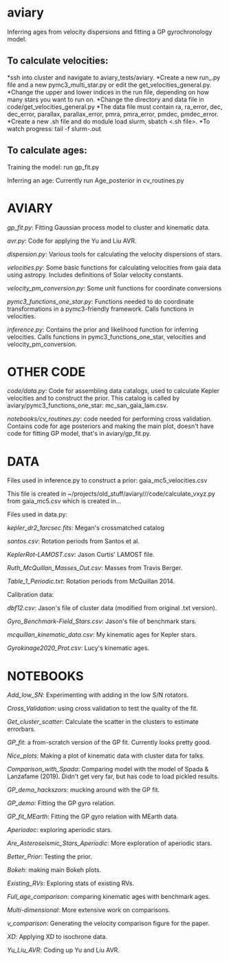 # aviary
Inferring ages from velocity dispersions and fitting a GP gyrochronology model.

To calculate velocities:
----------------------
*ssh into cluster and navigate to aviary_tests/aviary.
*Create a new run_.py file and a new pymc3_multi_star.py or edit the get_velocities_general.py.
*Change the upper and lower indices in the run file, depending on how many stars you want to run on.
*Change the directory and data file in code/get_velocities_general.py
*The data file must contain ra, ra_error, dec, dec_error, parallax, parallax_error, pmra, pmra_error, pmdec, pmdec_error.
*Create a new .sh file and do module load slurm, sbatch <.sh file>. 
*To watch progress: tail -f slurm-.out

To calculate ages:
-----------------
Training the model:
run gp_fit.py

Inferring an age: 
Currently run Age_posterior in cv_routines.py

AVIARY
======

*gp_fit.py*: Fitting Gaussian process model to cluster and kinematic
data.

*avr.py*:
Code for applying the Yu and Liu AVR.

*dispersion.py*:
Various tools for calculating the velocity dispersions of stars.

*velocities.py*:
Some basic functions for calculating velocities from gaia data
using astropy. Includes definitions of Solar velocity constants.

*velocity_pm_conversion.py*:
Some unit functions for coordinate conversions

*pymc3_functions_one_star.py*:
Functions needed to do coordinate transformations
in a pymc3-friendly framework.
Calls functions in velocities.

*inference.py*: Contains the prior and likelihood function for inferring
velocities.
Calls functions in pymc3_functions_one_star, velocities and
velocity_pm_conversion.

OTHER CODE
====

*code/data.py*: Code for assembling data catalogs, used to calculate Kepler
velocities and to construct the prior.
This catalog is called by aviary/pymc3_functions_one_star:
mc_san_gaia_lam.csv.

*notebooks/cv_routines.py*: code needed for performing cross validation.
Contains code for age posteriors and making the main plot, doesn't have
code for fitting GP model, that's in aviary/gp_fit.py.


DATA
====

Files used in inference.py to construct a prior:
gaia_mc5_velocities.csv

This file is created in ~/projects/old_stuff/aviary///code/calculate_vxyz.py
from gaia_mc5.csv which is created in...

Files used in data.py:

*kepler_dr2_1arcsec.fits*: Megan's crossmatched catalog

*santos.csv*: Rotation periods from Santos et al.

*KeplerRot-LAMOST.csv*: Jason Curtis' LAMOST file.

*Ruth_McQuillan_Masses_Out.csv*: Masses from Travis Berger.

*Table_1_Periodic.txt*: Rotation periods from McQuillan 2014.

Calibration data:

*dbf12.csv*: Jason's file of cluster data (modified from original .txt
version).

*Gyro_Benchmark-Field_Stars.csv*: Jason's file of benchmark stars.

*mcquillan_kinematic_data.csv*: My kinematic ages for Kepler stars.

*Gyrokinage2020_Prot.csv*: Lucy's kinematic ages.


NOTEBOOKS
=========

*Add_low_SN*: Experimenting with adding in the low S/N rotators.

*Cross_Validation*: using cross validation to test the quality of the fit.

*Get_cluster_scatter*: Calculate the scatter in the clusters to estimate errorbars.

*GP_fit*: a from-scratch version of the GP fit. Currently looks pretty good.

*Nice_plots*: Making a plot of kinematic data with cluster data for talks.

*Comparison_with_Spada*: Comparing model with the model of Spada & Lanzafame (2019).
Didn't get very far, but has code to load pickled results.

*GP_demo_hackszors*: mucking around with the GP fit.

*GP_demo*: Fitting the GP gyro relation.

*GP_fit_MEarth*: Fitting the GP gyro relation with MEarth data.

*Aperiodoc*: exploring aperiodic stars.

*Are_Asteroseismic_Stars_Aperiodic*: More exploration of aperiodic stars.

*Better_Prior*: Testing the prior.

*Bokeh*: making main Bokeh plots.

*Existing_RVs*: Exploring stats of existing RVs.

*Full_age_comparison*: comparing kinematic ages with benchmark ages.

*Multi-dimensional*: More extensive work on comparisons.

*v_comparison*: Generating the velocity comparison figure for the paper.

*XD*: Applying XD to isochrone data.

*Yu_Liu_AVR*: Coding up Yu and Liu AVR.